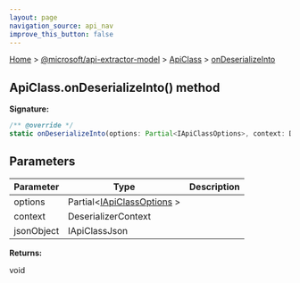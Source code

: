```yaml
---
layout: page
navigation_source: api_nav
improve_this_button: false
---
```



[Home](./index.md) &gt; [@microsoft/api-extractor-model](./api-extractor-model.md) &gt; [ApiClass](./api-extractor-model.apiclass.md) &gt; [onDeserializeInto](./api-extractor-model.apiclass.ondeserializeinto.md)

## ApiClass.onDeserializeInto() method


<b>Signature:</b>

```typescript
/** @override */
static onDeserializeInto(options: Partial<IApiClassOptions>, context: DeserializerContext, jsonObject: IApiClassJson): void;
```

## Parameters

|  Parameter | Type | Description |
|  --- | --- | --- |
|  options | Partial&lt;[IApiClassOptions](./api-extractor-model.iapiclassoptions.md) &gt; |  |
|  context | DeserializerContext |  |
|  jsonObject | IApiClassJson |  |

<b>Returns:</b>

void
